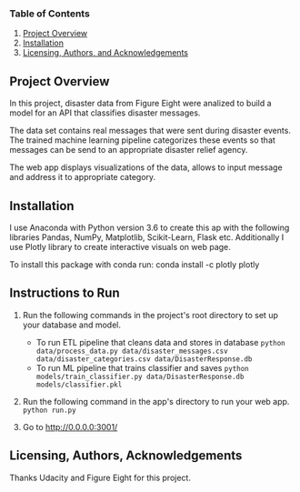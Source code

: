 
### Table of Contents

1. [Project Overview](#overview)
2. [Installation](#installation)
3. [Licensing, Authors, and Acknowledgements](#licensing)

## Project Overview<a name="overview"></a>
In this project,  disaster data from Figure Eight were analized to build a model for an API that classifies disaster messages.

The data set contains real messages that were sent during disaster events. The trained machine learning pipeline categorizes these events so that messages can be send to an appropriate disaster relief agency.

The web app displays visualizations of the data, allows to input message and address it to appropriate category.

## Installation <a name="installation"></a>

I use Anaconda with Python version 3.6 to create this ap with the following libraries Pandas, NumPy, Matplotlib, Scikit-Learn, Flask etc. Additionally I use Plotly library to create interactive visuals on web page.

To install this package with conda run:
conda install -c plotly plotly


## Instructions to Run<a name="results"></a>
1. Run the following commands in the project's root directory to set up your database and model.

    - To run ETL pipeline that cleans data and stores in database
        `python data/process_data.py data/disaster_messages.csv data/disaster_categories.csv data/DisasterResponse.db`
    - To run ML pipeline that trains classifier and saves
        `python models/train_classifier.py data/DisasterResponse.db models/classifier.pkl`

2. Run the following command in the app's directory to run your web app.
    `python run.py`

3. Go to http://0.0.0.0:3001/

## Licensing, Authors, Acknowledgements<a name="licensing"></a>

Thanks Udacity and Figure Eight for this project.
